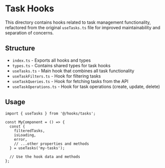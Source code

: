 # Task Hooks

This directory contains hooks related to task management functionality, refactored from the original `useTasks.ts` file for improved maintainability and separation of concerns.

## Structure

- `index.ts` - Exports all hooks and types
- `types.ts` - Contains shared types for task hooks
- `useTasks.ts` - Main hook that combines all task functionality
- `useTaskFilters.ts` - Hook for filtering tasks
- `useTaskQueries.ts` - Hook for fetching tasks from the API
- `useTaskOperations.ts` - Hook for task operations (create, update, delete)

## Usage

```tsx
import { useTasks } from '@/hooks/tasks';

const MyComponent = () => {
  const {
    filteredTasks,
    isLoading,
    error,
    // ...other properties and methods
  } = useTasks('my-tasks');

  // Use the hook data and methods
};
```
